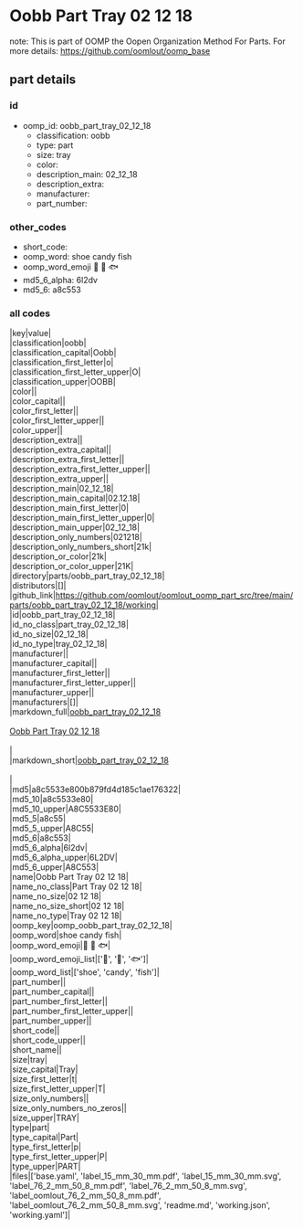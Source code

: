 # Oobb Part Tray 02 12 18  

note: This is part of OOMP the Oopen Organization Method For Parts. For more details: https://github.com/oomlout/oomp_base

##  part details





### id
* oomp_id: oobb_part_tray_02_12_18
  * classification: oobb
  * type: part
  * size: tray
  * color: 
  * description_main: 02_12_18
  * description_extra: 
  * manufacturer: 
  * part_number: 

### other_codes
* short_code: 
* oomp_word: shoe candy fish
* oomp_word_emoji :shoe: :candy: :fish:
* md5_6_alpha: 6l2dv
* md5_6: a8c553

### all codes 
|key|value|  
|classification|oobb|  
|classification_capital|Oobb|  
|classification_first_letter|o|  
|classification_first_letter_upper|O|  
|classification_upper|OOBB|  
|color||  
|color_capital||  
|color_first_letter||  
|color_first_letter_upper||  
|color_upper||  
|description_extra||  
|description_extra_capital||  
|description_extra_first_letter||  
|description_extra_first_letter_upper||  
|description_extra_upper||  
|description_main|02_12_18|  
|description_main_capital|02.12.18|  
|description_main_first_letter|0|  
|description_main_first_letter_upper|0|  
|description_main_upper|02_12_18|  
|description_only_numbers|021218|  
|description_only_numbers_short|21k|  
|description_or_color|21k|  
|description_or_color_upper|21K|  
|directory|parts/oobb_part_tray_02_12_18|  
|distributors|[]|  
|github_link|https://github.com/oomlout/oomlout_oomp_part_src/tree/main/parts/oobb_part_tray_02_12_18/working|  
|id|oobb_part_tray_02_12_18|  
|id_no_class|part_tray_02_12_18|  
|id_no_size|02_12_18|  
|id_no_type|tray_02_12_18|  
|manufacturer||  
|manufacturer_capital||  
|manufacturer_first_letter||  
|manufacturer_first_letter_upper||  
|manufacturer_upper||  
|manufacturers|[]|  
|markdown_full|[oobb_part_tray_02_12_18](https://github.com/oomlout/oomlout_oomp_part_src/tree/main/parts/oobb_part_tray_02_12_18/working)<br>[](https://github.com/oomlout/oomlout_oomp_part_src/tree/main/parts/oobb_part_tray_02_12_18/working)<br>[Oobb Part Tray 02 12 18](https://github.com/oomlout/oomlout_oomp_part_src/tree/main/parts/oobb_part_tray_02_12_18/working)<br><br>|  
|markdown_short|[oobb_part_tray_02_12_18](https://github.com/oomlout/oomlout_oomp_part_src/tree/main/parts/oobb_part_tray_02_12_18/working)<br><br>|  
|md5|a8c5533e800b879fd4d185c1ae176322|  
|md5_10|a8c5533e80|  
|md5_10_upper|A8C5533E80|  
|md5_5|a8c55|  
|md5_5_upper|A8C55|  
|md5_6|a8c553|  
|md5_6_alpha|6l2dv|  
|md5_6_alpha_upper|6L2DV|  
|md5_6_upper|A8C553|  
|name|Oobb Part Tray 02 12 18|  
|name_no_class|Part Tray 02 12 18|  
|name_no_size|02 12 18|  
|name_no_size_short|02 12 18|  
|name_no_type|Tray 02 12 18|  
|oomp_key|oomp_oobb_part_tray_02_12_18|  
|oomp_word|shoe candy fish|  
|oomp_word_emoji|:shoe: :candy: :fish:|  
|oomp_word_emoji_list|[':shoe:', ':candy:', ':fish:']|  
|oomp_word_list|['shoe', 'candy', 'fish']|  
|part_number||  
|part_number_capital||  
|part_number_first_letter||  
|part_number_first_letter_upper||  
|part_number_upper||  
|short_code||  
|short_code_upper||  
|short_name||  
|size|tray|  
|size_capital|Tray|  
|size_first_letter|t|  
|size_first_letter_upper|T|  
|size_only_numbers||  
|size_only_numbers_no_zeros||  
|size_upper|TRAY|  
|type|part|  
|type_capital|Part|  
|type_first_letter|p|  
|type_first_letter_upper|P|  
|type_upper|PART|  
|files|['base.yaml', 'label_15_mm_30_mm.pdf', 'label_15_mm_30_mm.svg', 'label_76_2_mm_50_8_mm.pdf', 'label_76_2_mm_50_8_mm.svg', 'label_oomlout_76_2_mm_50_8_mm.pdf', 'label_oomlout_76_2_mm_50_8_mm.svg', 'readme.md', 'working.json', 'working.yaml']|  
